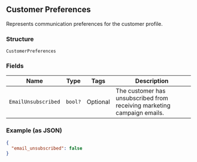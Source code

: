 ## Customer Preferences

Represents communication preferences for the customer profile.

### Structure

`CustomerPreferences`

### Fields

| Name | Type | Tags | Description |
|  --- | --- | --- | --- |
| `EmailUnsubscribed` | `bool?` | Optional | The customer has unsubscribed from receiving marketing campaign emails. |

### Example (as JSON)

```json
{
  "email_unsubscribed": false
}
```

